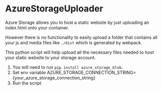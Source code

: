 # AzureStorageUploader
Azure Storage allows you to host a static website by just uploading an index.html onto your container. 

However there is no functionality to easily upload a folder that contains all your js and media files like `./dist` which is generated by webpack. 

This python script will help upload all the necessary files needed to host your static website to your storage account.

1) You will need to run `pip install azure_storage_blob`.
2) Set env variable AZURE_STORAGE_CONNECTION_STRING={your_azure_storage_connection_string}
3) Run the script

